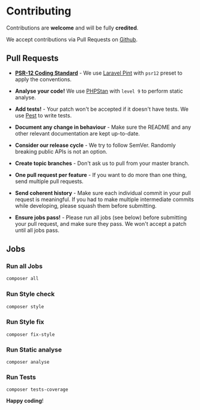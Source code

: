# Contributing

Contributions are **welcome** and will be fully **credited**.

We accept contributions via Pull Requests on [Github][1].

## Pull Requests

- **[PSR-12 Coding Standard][2]** - We use [Laravel Pint][3] with `psr12` preset to apply the conventions.

- **Analyse your code!** We use [PHPStan][5] with `level 9` to perform static analyse.

- **Add tests!** - Your patch won't be accepted if it doesn't have tests. We use [Pest][4] to write tests.

- **Document any change in behaviour** - Make sure the README and any other relevant documentation are kept up-to-date.

- **Consider our release cycle** - We try to follow SemVer. Randomly breaking public APIs is not an option.

- **Create topic branches** - Don't ask us to pull from your master branch.

- **One pull request per feature** - If you want to do more than one thing, send multiple pull requests.

- **Send coherent history** - Make sure each individual commit in your pull request is meaningful. 
If you had to make multiple intermediate commits while developing, please squash them before submitting.

- **Ensure jobs pass!** - Please run all jobs (see below) before submitting your pull request, 
and make sure they pass. We won't accept a patch until all jobs pass.

## Jobs

### Run all Jobs

``` bash
composer all
```

### Run Style check

``` bash
composer style
```

### Run Style fix

``` bash6
composer fix-style
```

### Run Static analyse

``` bash6
composer analyse
```

### Run Tests

``` bash6
composer tests-coverage
```

**Happy coding**!

[1]: https://github.com/skavys/harbor-crane/pulls
[2]: https://www.php-fig.org/psr/psr-12/
[3]: https://github.com/laravel/pint
[4]: https://pestphp.com/
[5]: https://phpstan.org/
